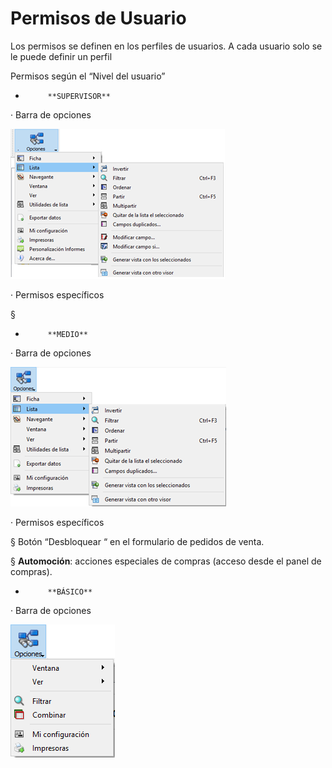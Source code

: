 # Permisos de Usuario

Los permisos se definen en los perfiles de usuarios. A cada usuario solo se le puede definir un perfil

Permisos según el “Nivel del usuario”

-          **SUPERVISOR**

·         Barra de opciones

![](../.gitbook/assets/image%20%2869%29.png)

·         Permisos específicos

§   

-          **MEDIO**

·         Barra de opciones

![](../.gitbook/assets/image%20%2810%29.png)

·         Permisos específicos

§  Botón  “Desbloquear “ en el formulario de pedidos de venta.

§  **Automoción**: acciones especiales de compras \(acceso desde el panel de compras\).

-          **BÁSICO**

·         Barra de opciones

![](../.gitbook/assets/image%20%2891%29.png)


